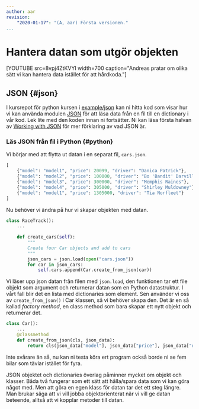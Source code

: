 ```yaml
---
author: aar
revision:
    "2020-01-17": "(A, aar) Första versionen."
...
```

Hantera datan som utgör objekten
==================================

[YOUTUBE src=8vpj4ZtKVYI width=700 caption="Andreas pratar om olika sätt vi kan hantera data istället för att hårdkoda."]



JSON {#json}
----------------------------------

I kursrepot för python kursen i [example/json](https://github.com/dbwebb-se/python/tree/master/example/json) kan ni hitta kod som visar hur vi kan använda modulen [JSON](https://docs.python.org/3/library/json.html) för att läsa data från en fil till en dictionary i vår kod. Lek lite med den koden innan ni fortsätter. Ni kan läsa första halvan av [Working with JSON](https://developer.mozilla.org/en-US/docs/Learn/JavaScript/Objects/JSON) för mer förklaring av vad JSON är.



### Läs JSON från fil i Python {#python}

Vi börjar med att flytta ut datan i en separat fil, `cars.json`.

```python
[
    {"model": "model1", "price": 20099, "driver": "Danica Patrick"},
    {"model": "model2", "price": 100000, "driver": "Bo 'Bandit' Darville"},
    {"model": "model3", "price": 300000, "driver": "Memphis Raines"},
    {"model": "model4", "price": 305000, "driver": "Shirley Muldowney"},
    {"model": "model1", "price": 1305000, "driver": "Tia Norfleet"}
]
```

Nu behöver vi ändra på hur vi skapar objekten med datan.

```python
class RaceTrack():
    ...
    
    def create_cars(self):
        """
        Create four Car objects and add to cars
        """
        json_cars = json.load(open("cars.json"))
        for car in json_cars:
            self.cars.append(Car.create_from_json(car)) 
```

Vi läser upp json datan från filen med `json.load`, den funktionen tar ett file objekt som argument och returnerar datan som en Python datastruktur. I vårt fall blir det en lista med dictionaries som element. Sen använder vi oss av `create_from_json()` i Car klassen, så vi behöver skapa den. Det är en så kallad _factory method_, en class method som bara skapar ett nytt objekt och returnerar det.

```python
class Car():
    ...
    @classmethod
    def create_from_json(cls, json_data):
        return cls(json_data["model"], json_data["price"], json_data["driver"])
```

Inte svårare än så, nu kan ni testa köra ert program också borde ni se fem bilar som tävlar istället för fyra.

JSON objektet och dictionaries överlag påminner mycket om objekt och klasser. Båda två fungerar som ett sätt att hålla/spara data som vi kan göra något med. Men att göra en egen klass för datan tar det ett steg längre. Man brukar säga att vi vill jobba objektorienterat när vi vill ge datan beteende, alltså att vi kopplar metoder till datan.
